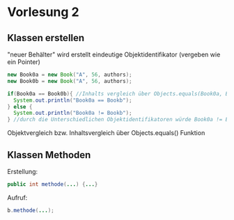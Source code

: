   # Vorlesung 2
  
## Klassen erstellen
"neuer Behälter" wird erstellt 
eindeutige Objektidentifikator (vergeben wie ein Pointer) 

  ```java
new Book0a = new Book("A", 56, authors);
new Book0b = new Book("A", 56, authors);

if(Book0a == Book0b){ //Inhalts vergleich über Objects.equals(Book0a, Book0b) oder wenn man sicher ist das Book0a kein null value hat Book0a.equals(Book0b)
    System.out.println("Book0a == Bookb");
} else {
    System.out.println("Book0a != Bookb");
} //durch die Unterschiedlichen Objektidentifikatoren würde Book0a != Bookb ausgegeben werden
```
Objektvergleich bzw. Inhaltsvergleich über Objects.equals() Funktion

## Klassen Methoden
Erstellung:
```java
public int methode(...) {...}
```
Aufruf:
```java
b.methode(...);
```
